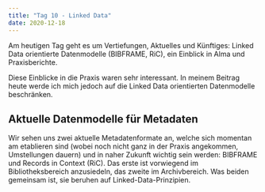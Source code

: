 ```yaml
---
title: "Tag 10 - Linked Data"
date: 2020-12-18
---
```


Am heutigen Tag geht es um Vertiefungen, Aktuelles und Künftiges: Linked Data orientierte Datenmodelle (BIBFRAME, RiC), ein Einblick in Alma und Praxisberichte. 

Diese Einblicke in die Praxis waren sehr interessant. In meinem Beitrag heute werde ich mich jedoch auf die Linked Data orientierten Datenmodelle beschränken.

## Aktuelle Datenmodelle für Metadaten
Wir sehen uns zwei aktuelle Metadatenformate an, welche sich momentan am etablieren sind (wobei noch nicht ganz in der Praxis angekommen, Umstellungen dauern) und in naher Zukunft wichtig sein werden: BIBFRAME und Records in Context (RiC).  Das erste ist vorwiegend im Bibliotheksbereich anzusiedeln, das zweite im Archivbereich. Was beiden gemeinsam ist, sie beruhen auf Linked-Data-Prinzipien.


